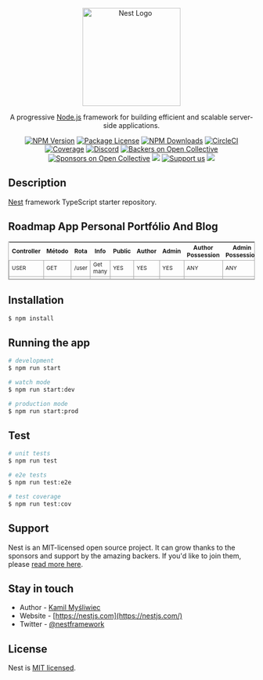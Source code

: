 <p align="center">
  <a href="http://nestjs.com/" target="blank"><img src="https://nestjs.com/img/logo-small.svg" width="200" alt="Nest Logo" /></a>
</p>

[circleci-image]: https://img.shields.io/circleci/build/github/nestjs/nest/master?token=abc123def456
[circleci-url]: https://circleci.com/gh/nestjs/nest

  <p align="center">A progressive <a href="http://nodejs.org" target="_blank">Node.js</a> framework for building efficient and scalable server-side applications.</p>
    <p align="center">
<a href="https://www.npmjs.com/~nestjscore" target="_blank"><img src="https://img.shields.io/npm/v/@nestjs/core.svg" alt="NPM Version" /></a>
<a href="https://www.npmjs.com/~nestjscore" target="_blank"><img src="https://img.shields.io/npm/l/@nestjs/core.svg" alt="Package License" /></a>
<a href="https://www.npmjs.com/~nestjscore" target="_blank"><img src="https://img.shields.io/npm/dm/@nestjs/common.svg" alt="NPM Downloads" /></a>
<a href="https://circleci.com/gh/nestjs/nest" target="_blank"><img src="https://img.shields.io/circleci/build/github/nestjs/nest/master" alt="CircleCI" /></a>
<a href="https://coveralls.io/github/nestjs/nest?branch=master" target="_blank"><img src="https://coveralls.io/repos/github/nestjs/nest/badge.svg?branch=master#9" alt="Coverage" /></a>
<a href="https://discord.gg/G7Qnnhy" target="_blank"><img src="https://img.shields.io/badge/discord-online-brightgreen.svg" alt="Discord"/></a>
<a href="https://opencollective.com/nest#backer" target="_blank"><img src="https://opencollective.com/nest/backers/badge.svg" alt="Backers on Open Collective" /></a>
<a href="https://opencollective.com/nest#sponsor" target="_blank"><img src="https://opencollective.com/nest/sponsors/badge.svg" alt="Sponsors on Open Collective" /></a>
  <a href="https://paypal.me/kamilmysliwiec" target="_blank"><img src="https://img.shields.io/badge/Donate-PayPal-ff3f59.svg"/></a>
    <a href="https://opencollective.com/nest#sponsor"  target="_blank"><img src="https://img.shields.io/badge/Support%20us-Open%20Collective-41B883.svg" alt="Support us"></a>
  <a href="https://twitter.com/nestframework" target="_blank"><img src="https://img.shields.io/twitter/follow/nestframework.svg?style=social&label=Follow"></a>
</p>
  <!--[![Backers on Open Collective](https://opencollective.com/nest/backers/badge.svg)](https://opencollective.com/nest#backer)
  [![Sponsors on Open Collective](https://opencollective.com/nest/sponsors/badge.svg)](https://opencollective.com/nest#sponsor)-->

## Description

[Nest](https://github.com/nestjs/nest) framework TypeScript starter repository.

## Roadmap App Personal Portfólio And Blog

<table style="border: 1px #a6a6a6 solid">
	<tbody>
    <tr>
      <th style="font-size: 12px">Controller</th>
      <th style="font-size: 12px">Método</th>
      <th style="font-size: 12px">Rota</th>
      <th style="font-size: 12px">Info</th>
      <th style="font-size: 12px">Public</th>
      <th style="font-size: 12px">Author</th>
      <th style="font-size: 12px">Admin</th>
      <th style="font-size: 12px">Author Possession</th>
      <th style="font-size: 12px">Admin Possession</th>
    </tr>
		<tr>
			<td style="border: 1px #a6a6a6 solid; font-size: 11px">USER</td>
			<td style="border: 1px #a6a6a6 solid; font-size: 11px">GET</td>
			<td style="border: 1px #a6a6a6 solid; font-size: 11px">/user</td>
			<td style="border: 1px #a6a6a6 solid; font-size: 11px">Get many</td>
			<td style="border: 1px #a6a6a6 solid; font-size: 11px">YES</td>
			<td style="border: 1px #a6a6a6 solid; font-size: 11px">YES</td>
			<td style="border: 1px #a6a6a6 solid; font-size: 11px">YES</td>
			<td style="border: 1px #a6a6a6 solid; font-size: 11px">ANY</td>
			<td style="border: 1px #a6a6a6 solid; font-size: 11px">ANY</td>
		</tr>
		<tr>
			<td style="border: 1px #a6a6a6 solid; font-size: 11px"></td>
			<td style="border: 1px #a6a6a6 solid; font-size: 11px"></td>
			<td style="border: 1px #a6a6a6 solid; font-size: 11px"></td>
			<td style="border: 1px #a6a6a6 solid; font-size: 11px"></td>
			<td style="border: 1px #a6a6a6 solid; font-size: 11px"></td>
			<td style="border: 1px #a6a6a6 solid; font-size: 11px"></td>
			<td style="border: 1px #a6a6a6 solid; font-size: 11px"></td>
			<td style="border: 1px #a6a6a6 solid; font-size: 11px"></td>
			<td style="border: 1px #a6a6a6 solid; font-size: 11px"></td>
		</tr>
	</tbody>
</table>

## Installation

```bash
$ npm install
```

## Running the app

```bash
# development
$ npm run start

# watch mode
$ npm run start:dev

# production mode
$ npm run start:prod
```

## Test

```bash
# unit tests
$ npm run test

# e2e tests
$ npm run test:e2e

# test coverage
$ npm run test:cov
```

## Support

Nest is an MIT-licensed open source project. It can grow thanks to the sponsors and support by the amazing backers. If you'd like to join them, please [read more here](https://docs.nestjs.com/support).

## Stay in touch

- Author - [Kamil Myśliwiec](https://kamilmysliwiec.com)
- Website - [https://nestjs.com](https://nestjs.com/)
- Twitter - [@nestframework](https://twitter.com/nestframework)

## License

Nest is [MIT licensed](LICENSE).

